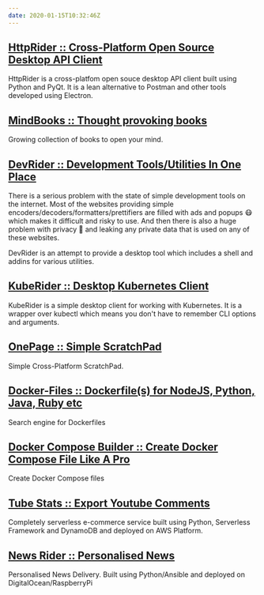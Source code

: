 ```yaml
---
date: 2020-01-15T10:32:46Z
---
```


## [HttpRider :: Cross-Platform Open Source Desktop API Client](/projects/http-rider/)

HttpRider is a cross-platfom open souce desktop API client built using Python and PyQt. 
It is a lean alternative to Postman and other tools developed using Electron.

## [MindBooks :: Thought provoking books](/projects/mind-books-club/)

Growing collection of books to open your mind.

## [DevRider :: Development Tools/Utilities In One Place](/projects/dev-rider/)

There is a serious problem with the state of simple development tools on the internet. 
Most of the websites providing simple encoders/decoders/formatters/prettifiers are filled with ads and popups 😷 which makes it difficult and risky to use.
And then there is also a huge problem with privacy 👀 and leaking any private data that is used on any of these websites.

DevRider is an attempt to provide a desktop tool which includes a shell and addins for various utilities.

## [KubeRider :: Desktop Kubernetes Client](/projects/kube-rider/)

KubeRider is a simple desktop client for working with Kubernetes.
It is a wrapper over kubectl which means you don't have to remember CLI options and arguments.

## [OnePage :: Simple ScratchPad](/projects/one-page/)

Simple Cross-Platform ScratchPad.

## [Docker-Files :: Dockerfile(s) for NodeJS, Python, Java, Ruby etc](/projects/docker-files/)

Search engine for Dockerfiles

## [Docker Compose Builder :: Create Docker Compose File Like A Pro](/projects/docker-compose-builder/)

Create Docker Compose files

## [Tube Stats :: Export Youtube Comments](/projects/tube-stats/)

Completely serverless e-commerce service built using Python, Serverless Framework and DynamoDB and deployed on AWS Platform.

## [News Rider :: Personalised News](/projects/news-rider/)

Personalised News Delivery. Built using Python/Ansible and deployed on DigitalOcean/RaspberryPi
